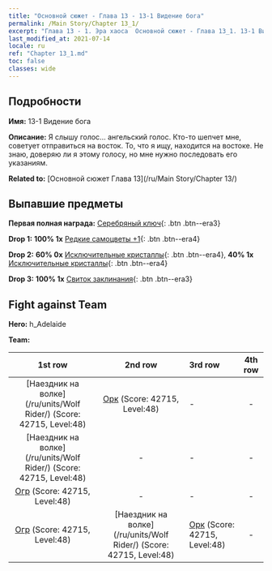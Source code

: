 ```yaml
---
title: "Основной сюжет - Глава 13 - 13-1 Видение бога"
permalink: /Main Story/Chapter 13_1/
excerpt: "Глава 13 - 1. Эра хаоса  Основной сюжет - Глава 13_1. 13-1 Видение бога"
last_modified_at: 2021-07-14
locale: ru
ref: "Chapter 13_1.md"
toc: false
classes: wide
---
```


## Подробности

 **Имя:** 13-1 Видение бога

 **Описание:** Я слышу голос... ангельский голос. Кто-то шепчет мне, советует отправиться на восток. То, что я ищу, находится на востоке. Не знаю, доверяю ли я этому голосу, но мне нужно последовать его указаниям.

 **Related to:** [Основной сюжет Глава 13](/ru/Main Story/Chapter 13/)

## Выпавшие предметы

 **Первая полная награда:** [Серебряный ключ](/ItemsRU/con_693/){: .btn .btn--era3}

 **Drop 1:** **100% 1x** [Редкие самоцветы +1](/ItemsRU/mat_44/){: .btn .btn--era4}

 **Drop 2:** **60% 0x** [Исключительные кристаллы](/ItemsRU/mat_38/){: .btn .btn--era4}, **40% 1x** [Исключительные кристаллы](/ItemsRU/mat_38/){: .btn .btn--era4}

 **Drop 3:** **100% 1x** [Свиток заклинания](/ItemsRU/con_694/){: .btn .btn--era3}


## Fight against Team
 **Hero:** h_Adelaide

 **Team:**


  | 1st row | 2nd row | 3rd row | 4th row |
  |:----:|:----:|:----|:----:|
  | [Наездник на волке](/ru/units/Wolf Rider/) (Score: 42715, Level:48)  | [Орк](/ru/units/Orc/) (Score: 42715, Level:48)  | - | - |
  | [Наездник на волке](/ru/units/Wolf Rider/) (Score: 42715, Level:48)  | - | - | - |
  | [Огр](/ru/units/Ogre/) (Score: 42715, Level:48)  | - | - | - |
  | [Огр](/ru/units/Ogre/) (Score: 42715, Level:48)  | [Наездник на волке](/ru/units/Wolf Rider/) (Score: 42715, Level:48)  | [Орк](/ru/units/Orc/) (Score: 42715, Level:48)  | - |



